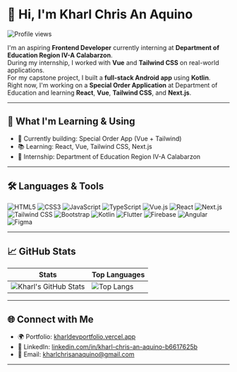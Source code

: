 # 👋 Hi, I'm Kharl Chris An Aquino

![Profile views](https://komarev.com/ghpvc/?username=kharlchrisanaquino&color=0e75b6&style=flat)

I'm an aspiring **Frontend Developer** currently interning at **Department of Education Region IV-A Calabarzon**.  
During my internship, I worked with **Vue** and **Tailwind CSS** on real-world applications.  
For my capstone project, I built a **full-stack Android app** using **Kotlin**.  
Right now, I'm working on a **Special Order Application** at Department of Education and learning **React**, **Vue**, **Tailwind CSS**, and **Next.js**.

---

## 🚀 What I'm Learning & Using

- 🔭 Currently building: Special Order App (Vue + Tailwind)
- 📚 Learning: React, Vue, Tailwind CSS, Next.js
- 💼 Internship: Department of Education Region IV-A Calabarzon

---

## 🛠️ Languages & Tools

![HTML5](https://img.shields.io/badge/HTML-E34F26?logo=html5&logoColor=white&style=flat-square)
![CSS3](https://img.shields.io/badge/CSS-1572B6?logo=css3&logoColor=white&style=flat-square)
![JavaScript](https://img.shields.io/badge/JavaScript-F7DF1E?logo=javascript&logoColor=black&style=flat-square)
![TypeScript](https://img.shields.io/badge/TypeScript-3178C6?logo=typescript&logoColor=white&style=flat-square)
![Vue.js](https://img.shields.io/badge/Vue-4FC08D?logo=vue.js&logoColor=white&style=flat-square)
![React](https://img.shields.io/badge/React-61DAFB?logo=react&logoColor=white&style=flat-square)
![Next.js](https://img.shields.io/badge/Next-black?logo=next.js&logoColor=white&style=flat-square)
![Tailwind CSS](https://img.shields.io/badge/Tailwind-38B2AC?logo=tailwind-css&logoColor=white&style=flat-square)
![Bootstrap](https://img.shields.io/badge/Bootstrap-7952B3?logo=bootstrap&logoColor=white&style=flat-square)
![Kotlin](https://img.shields.io/badge/Kotlin-0095D5?logo=kotlin&logoColor=white&style=flat-square)
![Flutter](https://img.shields.io/badge/Flutter-02569B?logo=flutter&logoColor=white&style=flat-square)
![Firebase](https://img.shields.io/badge/Firebase-FFCA28?logo=firebase&logoColor=black&style=flat-square)
![Angular](https://img.shields.io/badge/Angular-DD0031?logo=angular&logoColor=white&style=flat-square)
![Figma](https://img.shields.io/badge/Figma-F24E1E?logo=figma&logoColor=white&style=flat-square)

---

## 📈 GitHub Stats

| Stats | Top Languages |
|-------|----------------|
| ![Kharl's GitHub Stats](https://github-readme-stats.vercel.app/api?username=kharlitoTheProgrammer&show_icons=true&theme=default) | ![Top Langs](https://github-readme-stats.vercel.app/api/top-langs/?username=kharlitoTheProgrammer&layout=compact&theme=default) |

---

## 🌐 Connect with Me

- 🌍 Portfolio: [kharldevportfolio.vercel.app](https://kharldevportfolio.vercel.app)
- 💼 LinkedIn: [linkedin.com/in/kharl-chris-an-aquino-b6617625b](https://www.linkedin.com/in/kharl-chris-an-aquino-b6617625b)
- 📧 Email: [kharlchrisanaquino@gmail.com](mailto:kharlchrisanaquino@gmail.com)

---
